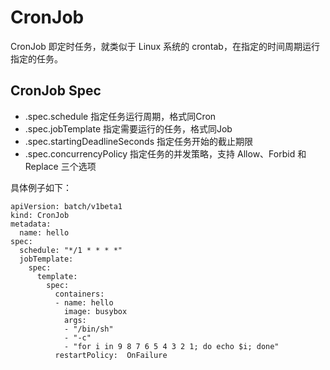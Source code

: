 # CronJob

CronJob 即定时任务，就类似于 Linux 系统的 crontab，在指定的时间周期运行指定的任务。

## CronJob Spec

+ .spec.schedule 指定任务运行周期，格式同Cron
+ .spec.jobTemplate 指定需要运行的任务，格式同Job
+ .spec.startingDeadlineSeconds 指定任务开始的截止期限 
+ .spec.concurrencyPolicy 指定任务的并发策略，支持 Allow、Forbid 和 Replace 三个选项

具体例子如下：

```
apiVersion: batch/v1beta1 
kind: CronJob 
metadata:
  name: hello
spec:
  schedule: "*/1 * * * *"
  jobTemplate:
    spec:
      template:
        spec:
          containers:
          - name: hello
            image: busybox
            args:
            - "/bin/sh"
            - "-c"
            - "for i in 9 8 7 6 5 4 3 2 1; do echo $i; done" 
          restartPolicy:  OnFailure
```